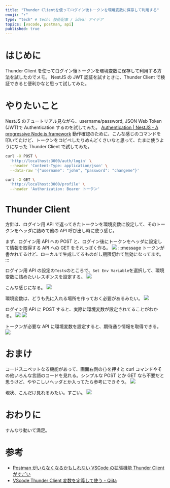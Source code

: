 ```yaml
---
title: "Thunder Clientを使ってログイン後トークンを環境変数に保存して利用する"
emoji: "⚡️"
type: "tech" # tech: 技術記事 / idea: アイデア
topics: [vscode, postman, api]
published: true
---
```


# はじめに

Thunder Client を使ってログイン後トークンを環境変数に保存して利用する方法を試したのでメモ。
NestJS の JWT 認証を試すときに、Thunder Client で検証できると便利かなと思って試してみた。

# やりたいこと

NestJS のチュートリアル見ながら、username/password, JSON Web Token (JWT)で Authentication するのを試してみた。
[Authentication | NestJS - A progressive Node.js framework](https://docs.nestjs.com/security/authentication)
動作確認のために、こんな感じのコマンドを叩いてたけど、トークンをコピペしたりめんどくさいなと思って、たまに使うようになった Thunder Client で試してみた。

```bash
curl -X POST \
  'http://localhost:3000/auth/login' \
  --header 'Content-Type: application/json' \
  --data-raw '{"username": "john", "password": "changeme"}'
```

```bash
curl -X GET \
  'http://localhost:3000/profile' \
  --header 'Authorization: Bearer トークン'
```

# Thunder Client

方針は、ログイン用 API で返ってきたトークンを環境変数に設定して、そのトークンをヘッダに詰めて他の API 呼び出し時に使う感じ。

まず、ログイン用 API への POST と、ログイン後にトークンをヘッダに設定して情報を取得する API への GET をそれっぽく作る。
![](/images/2022-11-09-05-15-10.png)
:::message
トークンが書かれてるけど、ローカルで生成してるものだし期限切れて無効になってます。
:::

ログイン用 API の設定の`Tests`のところで、`Set Env Variable`を選択して、環境変数に詰めたいレスポンスを設定する。
![](/images/2022-11-09-05-12-29.png)

こんな感じになる。
![](/images/2022-11-09-05-11-48.png)

環境変数は、どうも先に入れる場所を作っておく必要があるみたい。
![](/images/2022-11-09-05-21-19.png)

ログイン用 API に POST すると、実際に環境変数が設定されてることがわかる。
![](/images/2022-11-09-05-14-37.png)
![](/images/2022-11-09-05-14-56.png)

トークンが必要な API に環境変数を設定すると、期待通り情報を取得できる。
![](/images/2022-11-09-05-13-04.png)

# おまけ

コードスニペットなる機能があって、画面右側の`{}`を押すと curl コマンドやその他いろんな言語のコードを見れる。シンプルな POST とか GET なら不要だと思うけど、ややこしいヘッダとか入ってたら参考にできそう。
![](/images/2022-11-09-05-29-12.png)

現状、こんだけ見れるみたい。すごい。
![](/images/2022-11-09-05-29-33.png)

# おわりに

すんなり動いて満足。

# 参考

- [Postman がいらなくなるかもしれない VSCode の拡張機能 Thunder Client がすごい](https://zenn.dev/mseto/articles/vscode-thunder-client)
- [VScode Thunder Client 変数を定義して使う - Qiita](https://qiita.com/miriwo/items/10eb6fd2191c98e2b505)
